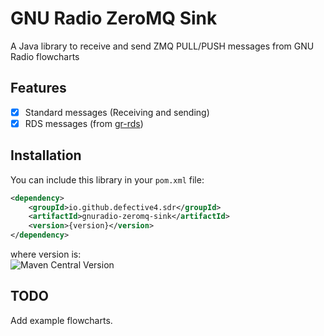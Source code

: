 # GNU Radio ZeroMQ Sink
A Java library to receive and send ZMQ PULL/PUSH messages from GNU Radio flowcharts

## Features
- [x] Standard messages (Receiving and sending)
- [x] RDS messages (from [gr-rds](https://github.com/bastibl/gr-rds))

## Installation
You can include this library in your `pom.xml` file:
```xml
<dependency>
    <groupId>io.github.defective4.sdr</groupId>
	<artifactId>gnuradio-zeromq-sink</artifactId>
	<version>{version}</version>
</dependency>
```
where version is:  
![Maven Central Version](https://img.shields.io/maven-central/v/io.github.defective4.sdr/gnuradio-zeromq-sink)

## TODO
Add example flowcharts.